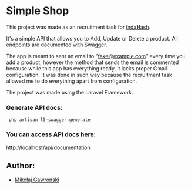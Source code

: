 # Simple Shop

This project was made as an recruitment task for [indaHash](https://indahash.com/).

It's a simple API that allows you to Add, Update or Delete a product.
All endpoints are documented with Swagger.

The app is meant to sent an email to "fake@example.com" every time you add a product, however the method that sends the email is commented because while this app has everything ready, it lacks proper Gmail configuration.
It was done in such way because the recruitment task allowed me to do everything apart from configuration.

The project was made using the Laravel Framework.

### Generate API docs:
```shell script
 php artisan l5-swagger:generate
```

### You can access API docs here:

http://localhost/api/documentation


## Author:
- [Mikołaj Gawroński](https://github.com/mikolajgawronski)
